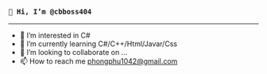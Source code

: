 ###   `👋 Hi, I’m @cbboss404`
***

- 👀 I’m interested in C#
- 🌱 I’m currently learning C#/C++/Html/Javar/Css
- 💞️ I’m looking to collaborate on ...
- 📫 How to reach me phongphu1042@gmail.com

<!---
cbboss404/cbboss404 is a ✨ special ✨ repository because its `README.md` (this file) appears on your GitHub profile.
You can click the Preview link to take a look at your changes.
--->
